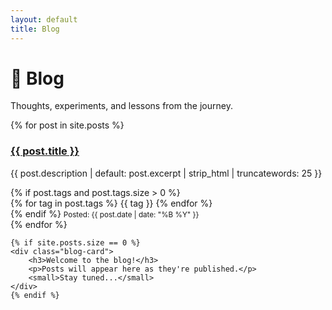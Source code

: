 ```yaml
---
layout: default
title: Blog
---
```


# 📝 Blog

Thoughts, experiments, and lessons from the journey.

<div class="blog-grid">
    {% for post in site.posts %}
    <div class="blog-card">
        <h3><a href="{{ post.url | relative_url }}">{{ post.title }}</a></h3>
        <p>{{ post.description | default: post.excerpt | strip_html | truncatewords: 25 }}</p>
        {% if post.tags and post.tags.size > 0 %}
        <div class="blog-tags">
            {% for tag in post.tags %}
            <span class="blog-tag">{{ tag }}</span>
            {% endfor %}
        </div>
        {% endif %}
        <small>Posted: {{ post.date | date: "%B %Y" }}</small>
    </div>
    {% endfor %}

    {% if site.posts.size == 0 %}
    <div class="blog-card">
        <h3>Welcome to the blog!</h3>
        <p>Posts will appear here as they're published.</p>
        <small>Stay tuned...</small>
    </div>
    {% endif %}
</div>